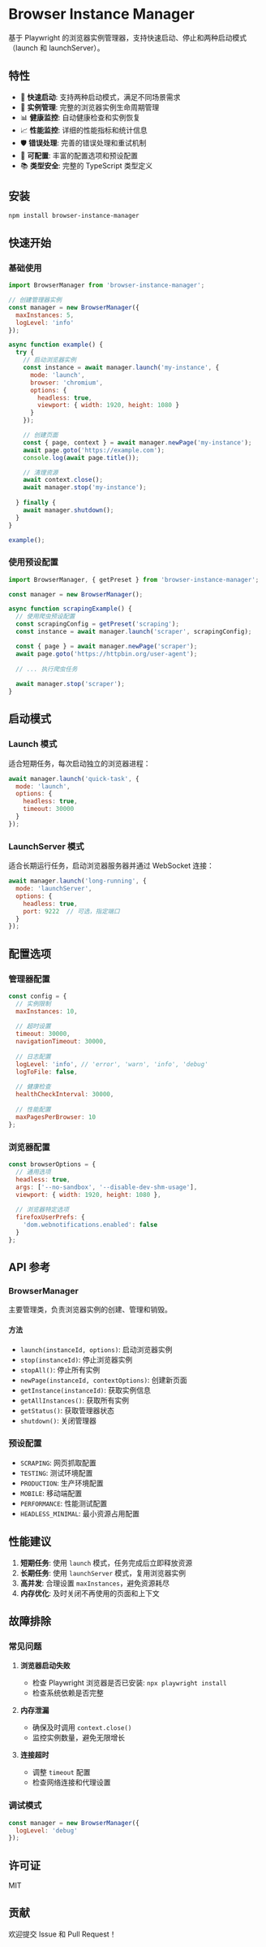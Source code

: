 # Browser Instance Manager

基于 Playwright 的浏览器实例管理器，支持快速启动、停止和两种启动模式（launch 和 launchServer）。

## 特性

- 🚀 **快速启动**: 支持两种启动模式，满足不同场景需求
- 🔄 **实例管理**: 完整的浏览器实例生命周期管理
- 📊 **健康监控**: 自动健康检查和实例恢复
- 📈 **性能监控**: 详细的性能指标和统计信息
- 🛡️ **错误处理**: 完善的错误处理和重试机制
- 🔧 **可配置**: 丰富的配置选项和预设配置
- 📚 **类型安全**: 完整的 TypeScript 类型定义

## 安装

```bash
npm install browser-instance-manager
```

## 快速开始

### 基础使用

```javascript
import BrowserManager from 'browser-instance-manager';

// 创建管理器实例
const manager = new BrowserManager({
  maxInstances: 5,
  logLevel: 'info'
});

async function example() {
  try {
    // 启动浏览器实例
    const instance = await manager.launch('my-instance', {
      mode: 'launch',
      browser: 'chromium',
      options: {
        headless: true,
        viewport: { width: 1920, height: 1080 }
      }
    });

    // 创建页面
    const { page, context } = await manager.newPage('my-instance');
    await page.goto('https://example.com');
    console.log(await page.title());

    // 清理资源
    await context.close();
    await manager.stop('my-instance');
    
  } finally {
    await manager.shutdown();
  }
}

example();
```

### 使用预设配置

```javascript
import BrowserManager, { getPreset } from 'browser-instance-manager';

const manager = new BrowserManager();

async function scrapingExample() {
  // 使用爬虫预设配置
  const scrapingConfig = getPreset('scraping');
  const instance = await manager.launch('scraper', scrapingConfig);

  const { page } = await manager.newPage('scraper');
  await page.goto('https://httpbin.org/user-agent');
  
  // ... 执行爬虫任务
  
  await manager.stop('scraper');
}
```

## 启动模式

### Launch 模式

适合短期任务，每次启动独立的浏览器进程：
```javascript
await manager.launch('quick-task', {
  mode: 'launch',
  options: {
    headless: true,
    timeout: 30000
  }
});
```

### LaunchServer 模式

适合长期运行任务，启动浏览器服务器并通过 WebSocket 连接：
```javascript
await manager.launch('long-running', {
  mode: 'launchServer',
  options: {
    headless: true,
    port: 9222  // 可选，指定端口
  }
});
```

## 配置选项

### 管理器配置

```javascript
const config = {
  // 实例限制
  maxInstances: 10,
  
  // 超时设置
  timeout: 30000,
  navigationTimeout: 30000,
  
  // 日志配置
  logLevel: 'info', // 'error', 'warn', 'info', 'debug'
  logToFile: false,
  
  // 健康检查
  healthCheckInterval: 30000,
  
  // 性能配置
  maxPagesPerBrowser: 10
};
```

### 浏览器配置

```javascript
const browserOptions = {
  // 通用选项
  headless: true,
  args: ['--no-sandbox', '--disable-dev-shm-usage'],
  viewport: { width: 1920, height: 1080 },
  
  // 浏览器特定选项
  firefoxUserPrefs: {
    'dom.webnotifications.enabled': false
  }
};
```


## API 参考

### BrowserManager

主要管理类，负责浏览器实例的创建、管理和销毁。

#### 方法

- `launch(instanceId, options)`: 启动浏览器实例
- `stop(instanceId)`: 停止浏览器实例
- `stopAll()`: 停止所有实例
- `newPage(instanceId, contextOptions)`: 创建新页面
- `getInstance(instanceId)`: 获取实例信息
- `getAllInstances()`: 获取所有实例
- `getStatus()`: 获取管理器状态
- `shutdown()`: 关闭管理器

### 预设配置

- `SCRAPING`: 网页抓取配置
- `TESTING`: 测试环境配置
- `PRODUCTION`: 生产环境配置
- `MOBILE`: 移动端配置
- `PERFORMANCE`: 性能测试配置
- `HEADLESS_MINIMAL`: 最小资源占用配置

## 性能建议

1. **短期任务**: 使用 `launch` 模式，任务完成后立即释放资源
2. **长期任务**: 使用 `launchServer` 模式，复用浏览器实例
3. **高并发**: 合理设置 `maxInstances`，避免资源耗尽
4. **内存优化**: 及时关闭不再使用的页面和上下文

## 故障排除

### 常见问题

1. **浏览器启动失败**
   - 检查 Playwright 浏览器是否已安装: `npx playwright install`
   - 检查系统依赖是否完整

2. **内存泄漏**
   - 确保及时调用 `context.close()`
   - 监控实例数量，避免无限增长

3. **连接超时**
   - 调整 `timeout` 配置
   - 检查网络连接和代理设置

### 调试模式

```javascript
const manager = new BrowserManager({
  logLevel: 'debug'
});
```

## 许可证

MIT

## 贡献

欢迎提交 Issue 和 Pull Request！
```
